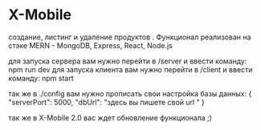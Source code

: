# X-Mobile 

 создание, листинг и удаление продуктов . Функционал реализован на стэке MERN - MongoDB, Express, React, Node.js
 
для запуска сервера вам нужно перейти в /server и ввести команду: npm run dev 
для запуска клиента вам нужно перейти в /client и ввести команду: npm start

так же в ./config вам нужно прописать свои настройка базы данных: {
        "serverPort": 5000,
        "dbUrl": "здесь вы пишете свой url "
}

так же  в X-Mobile 2.0 вас ждет обновление функционала ;)




